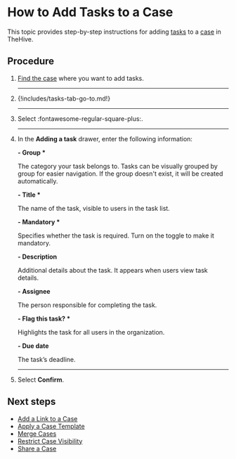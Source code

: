# How to Add Tasks to a Case

This topic provides step-by-step instructions for adding [tasks](../tasks/about-tasks.md) to a [case](../cases/about-cases.md) in TheHive.

<h2>Procedure</h2>

1. [Find the case](../cases/search-for-cases/find-a-case.md) where you want to add tasks.

    ---

2. {!includes/tasks-tab-go-to.md!}

    ---

3. Select :fontawesome-regular-square-plus:.

    ---

4. In the **Adding a task** drawer, enter the following information:

    **- Group \***

    The category your task belongs to. Tasks can be visually grouped by group for easier navigation. If the group doesn't exist, it will be created automatically.

    **- Title \***

    The name of the task, visible to users in the task list.

    **- Mandatory \***

    Specifies whether the task is required. Turn on the toggle to make it mandatory.

    **- Description**

    Additional details about the task. It appears when users view task details.

    **- Assignee**

    The person responsible for completing the task.

    **- Flag this task? \***

    Highlights the task for all users in the organization.

    **- Due date**

    The task’s deadline.

    ---

5. Select **Confirm**.

<h2>Next steps</h2>

* [Add a Link to a Case](./case-links/add-a-link-to-a-case.md)
* [Apply a Case Template](apply-a-case-template.md)
* [Merge Cases](merge-cases.md)
* [Restrict Case Visibility](restrict-visibility-case.md)
* [Share a Case](share-a-case.md)

